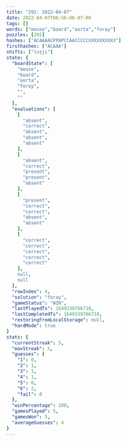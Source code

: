 ```yaml
---
title: "292: 2022-04-07"
date: 2022-04-07T06:56:06-07:00
tags: []
words: ["mouse","board","aorta","foray"]
puzzles: [292]
hashes: ["ACAAAACPPAPCCAACCCCCXXXXXXXXXX"]
firsthashes: ["ACAAA"]
shifts: ["lvzji"]
state: {
  "boardState": [
    "mouse",
    "board",
    "aorta",
    "foray",
    "",
    ""
  ],
  "evaluations": [
    [
      "absent",
      "correct",
      "absent",
      "absent",
      "absent"
    ],
    [
      "absent",
      "correct",
      "present",
      "present",
      "absent"
    ],
    [
      "present",
      "correct",
      "correct",
      "absent",
      "absent"
    ],
    [
      "correct",
      "correct",
      "correct",
      "correct",
      "correct"
    ],
    null,
    null
  ],
  "rowIndex": 4,
  "solution": "foray",
  "gameStatus": "WIN",
  "lastPlayedTs": 1649339766718,
  "lastCompletedTs": 1649339766718,
  "restoringFromLocalStorage": null,
  "hardMode": true
}
stats: {
  "currentStreak": 5,
  "maxStreak": 5,
  "guesses": {
    "1": 0,
    "2": 1,
    "3": 1,
    "4": 1,
    "5": 0,
    "6": 2,
    "fail": 0
  },
  "winPercentage": 100,
  "gamesPlayed": 5,
  "gamesWon": 5,
  "averageGuesses": 4
}
---
```


<!-- more -->
